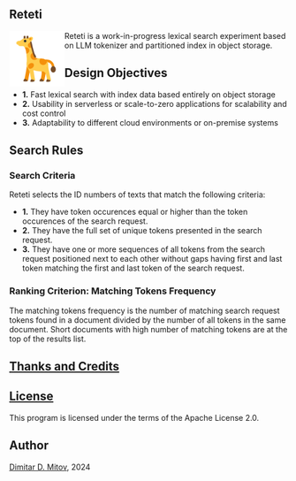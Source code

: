 Reteti
--------------------------------------------------------------------------------

<img align="left" width="100" height="100" src="assets/fupi_svgrepo_com.png">
  
Reteti is a work-in-progress lexical search experiment based on LLM tokenizer and partitioned index in object storage.

## Design Objectives

* **1.** Fast lexical search with index data based entirely on object storage
* **2.** Usability in serverless or scale-to-zero applications for scalability and cost control
* **3.** Adaptability to different cloud environments or on-premise systems

## Search Rules

### Search Criteria

Reteti selects the ID numbers of texts that match the following criteria:

* **1.** They have token occurences equal or higher than the token occurences of the search request.
* **2.** They have the full set of unique tokens presented in the search request.
* **3.** They have one or more sequences of all tokens from the search request positioned next to each other without gaps having first and last token matching the first and last token of the search request.

### Ranking Criterion: Matching Tokens Frequency

The matching tokens frequency is the number of matching search request tokens found in a document divided by the number of all tokens in the same document. Short documents with high number of matching tokens are at the top of the results list.

## [Thanks and Credits](./CREDITS.md)

## [License](./LICENSE)

This program is licensed under the terms of the Apache License 2.0.

## Author

[Dimitar D. Mitov](https://www.linkedin.com/in/dimitar-mitov-12388982/), 2024
